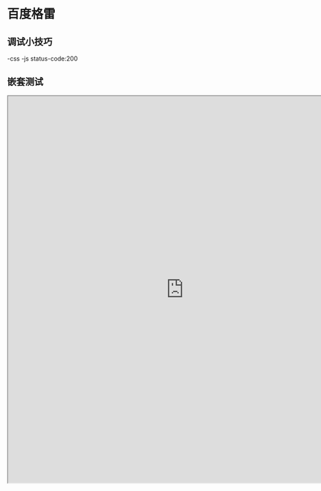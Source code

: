 # 百度格雷

## 调试小技巧

-css -js status-code:200

## 嵌套测试

<iframe
  width="818"
  height="900"
  src="https://m.baidu.com/s?word=搬家"
/>
